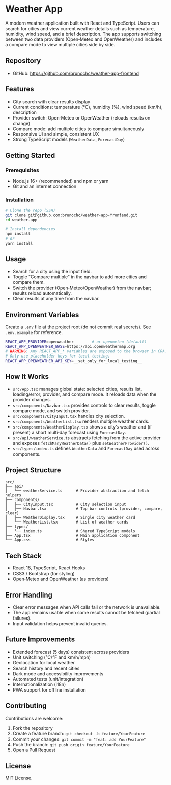 # Weather App

A modern weather application built with React and TypeScript. Users can search for cities and view current weather details such as temperature, humidity, wind speed, and a brief description. The app supports switching between two data providers (Open‑Meteo and OpenWeather) and includes a compare mode to view multiple cities side by side.

## Repository

- GitHub: https://github.com/brunochc/weather-app-frontend

## Features

- City search with clear results display
- Current conditions: temperature (°C), humidity (%), wind speed (km/h), description
- Provider switch: Open‑Meteo or OpenWeather (reloads results on change)
- Compare mode: add multiple cities to compare simultaneously
- Responsive UI and simple, consistent UX
- Strong TypeScript models (`WeatherData`, `ForecastDay`)

## Getting Started

### Prerequisites
- Node.js 16+ (recommended) and npm or yarn
- Git and an internet connection

### Installation
```bash
# Clone the repo (SSH)
git clone git@github.com:brunochc/weather-app-frontend.git
cd weather-app

# Install dependencies
npm install
# or
yarn install
```

## Usage

- Search for a city using the input field.
- Toggle "Compare multiple" in the navbar to add more cities and compare them.
- Switch the provider (Open‑Meteo/OpenWeather) from the navbar; results reload automatically.
- Clear results at any time from the navbar.

## Environment Variables
Create a `.env` file at the project root (do not commit real secrets). See `.env.example` for reference.

```bash
REACT_APP_PROVIDER=openweather        # or openmeteo (default)
REACT_APP_OPENWEATHER_BASE=https://api.openweathermap.org
# WARNING: Any REACT_APP_* variables are exposed to the browser in CRA.
# Only use placeholder keys for local testing.
REACT_APP_OPENWEATHER_API_KEY=__set_only_for_local_testing__
```

## How It Works

- `src/App.tsx` manages global state: selected cities, results list, loading/error, provider, and compare mode. It reloads data when the provider changes.
- `src/components/Navbar.tsx` provides controls to clear results, toggle compare mode, and switch provider.
- `src/components/CityInput.tsx` handles city selection.
- `src/components/WeatherList.tsx` renders multiple weather cards.
- `src/components/WeatherDisplay.tsx` shows a city’s weather and (if present) a short multi‑day forecast using `ForecastDay`.
- `src/api/weatherService.ts` abstracts fetching from the active provider and exposes `fetchManyWeatherData()` plus `setWeatherProvider()`.
- `src/types/index.ts` defines `WeatherData` and `ForecastDay` used across components.

## Project Structure
```
src/
├── api/
│   └── weatherService.ts      # Provider abstraction and fetch helpers
├── components/
│   ├── CityInput.tsx          # City selection input
│   ├── Navbar.tsx             # Top bar controls (provider, compare, clear)
│   ├── WeatherDisplay.tsx     # Single city weather card
│   └── WeatherList.tsx        # List of weather cards
├── types/
│   └── index.ts               # Shared TypeScript models
├── App.tsx                    # Main application component
└── App.css                    # Styles
```

## Tech Stack

- React 18, TypeScript, React Hooks
- CSS3 / Bootstrap (for styling)
- Open‑Meteo and OpenWeather (as providers)

## Error Handling

- Clear error messages when API calls fail or the network is unavailable.
- The app remains usable when some results cannot be fetched (partial failures).
- Input validation helps prevent invalid queries.

## Future Improvements

- Extended forecast (5 days) consistent across providers
- Unit switching (°C/°F and km/h/mph)
- Geolocation for local weather
- Search history and recent cities
- Dark mode and accessibility improvements
- Automated tests (unit/integration)
- Internationalization (i18n)
- PWA support for offline installation

## Contributing

Contributions are welcome:

1. Fork the repository
2. Create a feature branch: `git checkout -b feature/YourFeature`
3. Commit your changes: `git commit -m "feat: add YourFeature"`
4. Push the branch: `git push origin feature/YourFeature`
5. Open a Pull Request

## License

MIT License.
